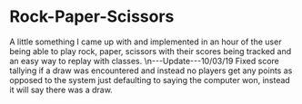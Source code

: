 # Rock-Paper-Scissors
A little something I came up with and implemented in an hour of the user being able to play rock, paper, scissors with their scores being tracked and an easy way to replay with classes.
\n---Update---10/03/19
Fixed score tallying if a draw was encountered and instead no players get any points as opposed to the system just defaulting to saying the computer won, instead it will say there was a draw.
